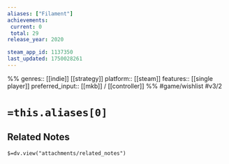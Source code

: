 ```yaml
---
aliases: ["Filament"]
achievements:
 current: 0
 total: 29
release_year: 2020

steam_app_id: 1137350
last_updated: 1750028261
---
```

%%
genres:: [[indie]] [[strategy]]
platform:: [[steam]]
features:: [[single player]]
preferred_input:: [[mkb]] / [[controller]]
%%
#game/wishlist
#v3/2

# `=this.aliases[0]`
## Related Notes
`$=dv.view("attachments/related_notes")`